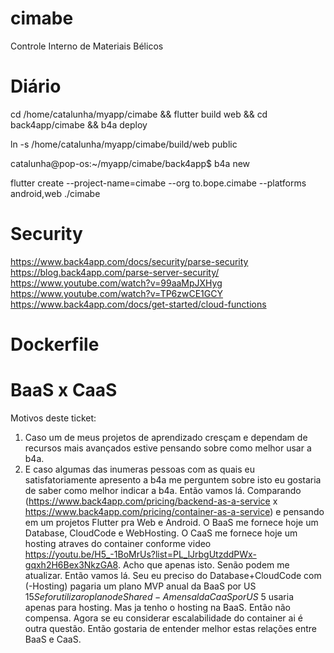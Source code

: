 # cimabe

Controle Interno de Materiais Bélicos

# Diário

cd /home/catalunha/myapp/cimabe && flutter build web && cd back4app/cimabe && b4a deploy

ln -s /home/catalunha/myapp/cimabe/build/web public


catalunha@pop-os:~/myapp/cimabe/back4app$ b4a new

flutter create --project-name=cimabe --org to.bope.cimabe --platforms android,web ./cimabe

# Security
https://www.back4app.com/docs/security/parse-security
https://blog.back4app.com/parse-server-security/
https://www.youtube.com/watch?v=99aaMpJXHyg
https://www.youtube.com/watch?v=TP6zwCE1GCY
https://www.back4app.com/docs/get-started/cloud-functions
# Dockerfile

# BaaS x CaaS
Motivos deste ticket:
1) Caso um de meus projetos de aprendizado cresçam e dependam de recursos mais avançados estive pensando sobre como melhor usar a b4a.
2) E caso algumas das inumeras pessoas com as quais eu satisfatoriamente apresento a b4a me perguntem sobre isto eu gostaria de saber como melhor indicar a b4a.
Então vamos lá.
Comparando (https://www.back4app.com/pricing/backend-as-a-service x https://www.back4app.com/pricing/container-as-a-service) e pensando em um projetos Flutter pra Web e Android.
O BaaS me fornece hoje um Database, CloudCode e WebHosting.
O CaaS me fornece hoje um hosting atraves do container conforme video https://youtu.be/H5_-1BoMrUs?list=PL_lJrbgUtzddPWx-gqxh2H6Bex3NkzGA8. Acho que apenas isto. Senão podem me atualizar.
Então vamos lá.
Seu eu preciso do Database+CloudCode com (-Hosting) pagaria um plano MVP anual da BaaS por US $15
Se for utilizar o plano de Shared-A mensal da CaaS por US$ 5 usaria apenas para hosting. 
Mas ja tenho o hosting na BaaS. Então não compensa.
Agora se eu considerar escalabilidade do container ai é outra questão. 
Então gostaria de entender melhor estas relações entre BaaS e CaaS. 